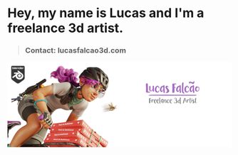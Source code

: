 # Hey, my name is Lucas and I'm a freelance 3d artist. 

> ### Contact: lucasfalcao3d.com


![Cover](lucas_falcao_cover.png)
